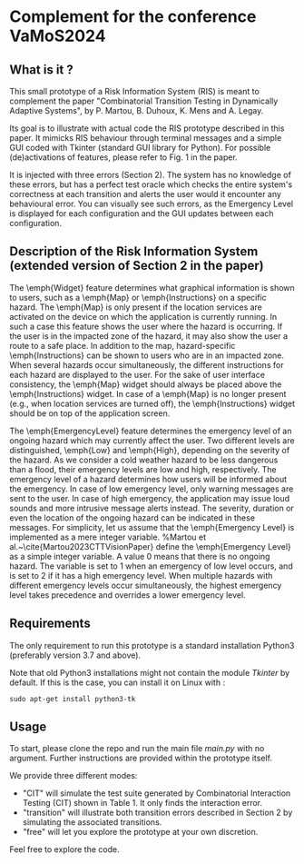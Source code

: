 # Complement for the conference VaMoS2024
## What is it ?
This small prototype of a Risk Information System (RIS) is meant to complement the paper "Combinatorial Transition Testing in Dynamically Adaptive Systems", by P. Martou, B. Duhoux, K. Mens and A. Legay.

Its goal is to illustrate with actual code the RIS prototype described in this paper. It mimicks RIS behaviour through terminal messages and a simple GUI coded with Tkinter (standard GUI library for Python). For possible (de)activations of features, please refer to Fig. 1 in the paper.

It is injected with three errors (Section 2). The system has no knowledge of these errors, but has a perfect test oracle which checks the entire system's correctness at each transition and alerts the user would it encounter any behavioural error. You can visually see such errors, as the Emergency Level is displayed for each configuration and the GUI updates between each configuration.

## Description of the Risk Information System (extended version of Section 2 in the paper)

The \emph{Widget} feature determines what graphical information is shown to users, such as a \emph{Map} or \emph{Instructions} on a specific hazard. 
The \emph{Map} is only present if the location services are activated on the device on which the application is currently running. 
In such a case this feature shows the user where the hazard is occurring.
If the user is in the impacted zone of the hazard, it may also show the user a route to a safe place.
In addition to the map, hazard-specific \emph{Instructions} can be shown to users who are in an impacted zone. 
When several hazards occur simultaneously, the different instructions for each hazard are displayed to the user.
For the sake of user interface consistency, the \emph{Map} widget should always be placed above the \emph{Instructions} widget. In case of a \emph{Map} is no longer present (e.g., when location services are turned off), the \emph{Instructions} widget should be on top of the application screen. 

The \emph{EmergencyLevel} feature determines the emergency level of an ongoing hazard which may currently affect the user.
Two different levels are distinguished, \emph{Low} and \emph{High}, depending on the severity of the hazard.
As we consider a cold weather hazard to be less dangerous than a flood, their emergency levels are low and high, respectively.
The emergency level of a hazard determines how users will be informed about the emergency.
In case of low emergency level, only warning messages are sent to the user.
In case of high emergency, the application may issue loud sounds and more intrusive message alerts instead.
The severity, duration or even the location of the ongoing hazard can be indicated in these messages.
For simplicity, let us assume that the \emph{Emergency Level} is implemented as a mere integer variable.
%Martou et al.~\cite{Martou2023CTTVisionPaper} define the \emph{Emergency Level} as a simple integer variable.
A value 0 means that there is no ongoing hazard. 
The variable is set to 1 when an emergency of low level occurs, and
is set to 2 if it has a high emergency level.
When multiple hazards with different emergency levels occur simultaneously, the highest emergency level takes precedence and overrides a lower emergency level.



## Requirements

The only requirement to run this prototype is a standard installation Python3 (preferably version 3.7 and above).

Note that old Python3 installations might not contain the module _Tkinter_ by default. If this is the case, you can install it on Linux with : 
```
sudo apt-get install python3-tk
```

## Usage

To start, please clone the repo and run the main file _main.py_ with no argument. Further instructions are provided within the prototype itself.

We provide three different modes:
- "CIT" will simulate the test suite generated by Combinatorial Interaction Testing (CIT) shown in Table 1. It only finds the interaction error.
- "transition" will illustrate both transition errors described in Section 2 by simulating the associated transitions.
- "free" will let you explore the prototype at your own discretion.

Feel free to explore the code.
